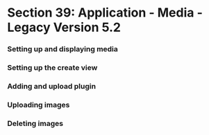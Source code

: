 # Section 39: Application - Media - Legacy Version 5.2

### Setting up and displaying media

### Setting up the create view

### Adding and upload plugin

### Uploading images

### Deleting images
